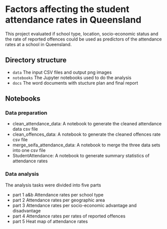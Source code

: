 # Factors affecting the student attendance rates in Queensland  
This project evaluated if school type, location, socio-economic status and the rate of reported offences could be used as predictors of the attendance rates at a school in Queensland.  

## Directory structure    
*  ```data``` The input CSV files and output png images     
*  ```notebooks``` The Jupyter notebooks used to do the analysis    
*  ```docs``` The word documents with stucture plan and final report  

## Notebooks  
### Data preparation 
* clean_attendance_data: A notebook to generate the cleaned attendance data csv file   
* clean_offences_data: A notebook to generate the cleaned offences rate csv file  
* merge_seifa_attendance_data: A notebook to merge the three data sets into one csv file  
* StudentAttendance: A notebook to generate summary statistics of attendance rates  

### Data analysis 
The analysis tasks were divided into five parts
* part 1 a&b    Attendance rates per school type  
* part 2        Attendance rates per geographic area  
* part 3        Attendance rates per socio-economic advantage and disadvantage    
* part 4        Attendance rates per rates of reported offences  
* part 5        Heat map of attendance rates                   
